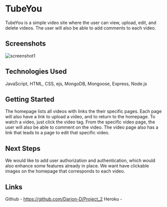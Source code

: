 # TubeYou

 TubeYou is a simple video site where the user can view, upload, edit, and delete videos. The user will also be able to add comments to each video.


## Screenshots

![screenshot1](https://i.ibb.co/HzcYGwh/Screen-Shot-2022-09-03-at-2-01-59-PM.png)

## Technologies Used

 JavaScript, HTML, CSS, ejs, MongoDB, Mongoose, Express, Node.js


## Getting Started

 The homepage lists all videos with links the their specific pages. Each page will also have a link to upload a video, and to return to the homepage. To watch a video, just click the video tag. From the specific video page, the user will also be able to comment on the video. The video page also has a link that leads to a page to edit that specific video.


## Next Steps

 We would like to add user authorization and authentication, which would also enhance some features already in place. We want have clickable images on the homepage that corresponds to each video.


 ## Links
  Github - https://github.com/Darion-D/Project_2
  Heroku - 
